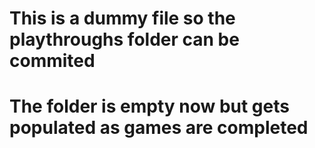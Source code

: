 # This is a dummy file so the playthroughs folder can be commited
# The folder is empty now but gets populated as games are completed